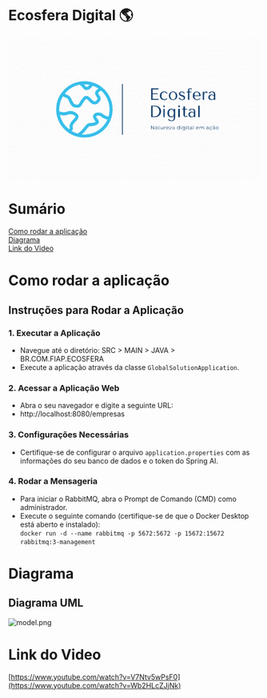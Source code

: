 # Ecosfera Digital 🌎
![logo.png](documentacao%2Ffotos%2Flogo.png)

# Sumário
[Como rodar a aplicação](#como-rodar-a-aplicação)  
[Diagrama](#diagrama)  
[Link do Video](#link-do-video)

# Como rodar a aplicação

## Instruções para Rodar a Aplicação
### 1. Executar a Aplicação
- Navegue até o diretório: SRC > MAIN > JAVA > BR.COM.FIAP.ECOSFERA
- Execute a aplicação através da classe `GlobalSolutionApplication`.
### 2. Acessar a Aplicação Web
- Abra o seu navegador e digite a seguinte URL:
- http://localhost:8080/empresas
### 3. Configurações Necessárias
- Certifique-se de configurar o arquivo `application.properties` com as informações do seu banco de dados e o token do Spring AI.
### 4. Rodar a Mensageria
- Para iniciar o RabbitMQ, abra o Prompt de Comando (CMD) como administrador.
- Execute o seguinte comando (certifique-se de que o Docker Desktop está aberto e instalado):   
```docker run -d --name rabbitmq -p 5672:5672 -p 15672:15672 rabbitmq:3-management```


# Diagrama

## Diagrama UML
![model.png](documentacao%2Fdiagrama-classes%2Fmodel.png)

# Link do Video
[[https://www.youtube.com/watch?v=V7Ntv5wPsF0](https://www.youtube.com/watch?v=Wb2HLcZJjNk)
](https://www.youtube.com/watch?v=xZnYJc3lSt4)
